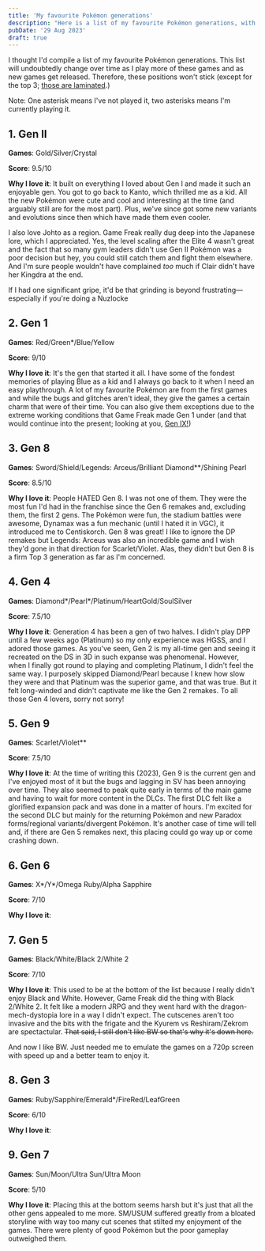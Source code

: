 ```yaml
---
title: 'My favourite Pokémon generations'
description: "Here is a list of my favourite Pokémon generations, with my reasons why. If your opinion differs, that's okay!"
pubDate: '29 Aug 2023'
draft: true
---
```


I thought I'd compile a list of my favourite Pokémon generations. This list will undoubtedly change over time as I play more of these games and as new games get released. Therefore, these positions won't stick (except for the top 3; [those are laminated](https://www.youtube.com/watch?v=vOWAggYhgHQ).)

Note: One asterisk means I've not played it, two asterisks means I'm currently playing it.

## 1. Gen II

**Games**: Gold/Silver/Crystal

**Score**: 9.5/10

**Why I love it**: It built on everything I loved about Gen I and made it such an enjoyable gen. You got to go back to Kanto, which thrilled me as a kid. All the new Pokémon were cute and cool and interesting at the time (and arguably still are for the most part). Plus, we've since got some new variants and evolutions since then which have made them even cooler.

I also love Johto as a region. Game Freak really dug deep into the Japanese lore, which I appreciated. Yes, the level scaling after the Elite 4 wasn't great and the fact that so many gym leaders didn't use Gen II Pokémon was a poor decision but hey, you could still catch them and fight them elsewhere. And I'm sure people wouldn't have complained *too* much if Clair didn't have her Kingdra at the end.

If I had one significant gripe, it'd be that grinding is beyond frustrating&mdash;especially if you're doing a Nuzlocke

## 2. Gen 1

**Games**: Red/Green*/Blue/Yellow

**Score**: 9/10

**Why I love it**: It's the gen that started it all. I have some of the fondest memories of playing Blue as a kid and I always go back to it when I need an easy playthrough. A lot of my favourite Pokémon are from the first games and while the bugs and glitches aren't ideal, they give the games a certain charm that were of their time. You can also give them exceptions due to the extreme working conditions that Game Freak made Gen 1 under (and that would continue into the present; looking at you, [Gen IX!](#6-gen-ix))

## 3. Gen 8

**Games**: Sword/Shield/Legends: Arceus/Brilliant Diamond**/Shining Pearl

**Score**: 8.5/10

**Why I love it**: People HATED Gen 8. I was not one of them. They were the most fun I'd had in the franchise since the Gen 6 remakes and, excluding them, the first 2 gens. The Pokémon were fun, the stadium battles were awesome, Dynamax was a fun mechanic (until I hated it in VGC), it introduced me to Centiskorch. Gen 8 was great! I like to ignore the DP remakes but Legends: Arceus was also an incredible game and I wish they'd gone in that direction for Scarlet/Violet. Alas, they didn't but Gen 8 is a firm Top 3 generation as far as I'm concerned.

## 4. Gen 4

**Games**: Diamond*/Pearl*/Platinum/HeartGold/SoulSilver

**Score**: 7.5/10

**Why I love it**: Generation 4 has been a gen of two halves. I didn't play DPP until a few weeks ago (Platinum) so my only experience was HGSS, and I adored those games. As you've seen, Gen 2 is my all-time gen and seeing it recreated on the DS in 3D in such expanse was phenomenal. However, when I finally got round to playing and completing Platinum, I didn't feel the same way. I purposely skipped Diamond/Pearl because I knew how slow they were and that Platinum was the superior game, and that was true. But it felt long-winded and didn't captivate me like the Gen 2 remakes. To all those Gen 4 lovers, sorry not sorry!

## 5. Gen 9 

**Games**: Scarlet/Violet**

**Score**: 7.5/10

**Why I love it**: At the time of writing this (2023), Gen 9 is the current gen and I've enjoyed most of it but the bugs and lagging in SV has been annoying over time. They also seemed to peak quite early in terms of the main game and having to wait for more content in the DLCs. The first DLC felt like a glorified expansion pack and was done in a matter of hours. I'm excited for the second DLC but mainly for the returning Pokémon and new Paradox forms/regional variants/divergent Pokémon. It's another case of time will tell and, if there are Gen 5 remakes next, this placing could go way up or come crashing down.

## 6. Gen 6 

**Games**: X*/Y*/Omega Ruby/Alpha Sapphire

**Score**: 7/10

**Why I love it**: 

## 7. Gen 5

**Games**: Black/White/Black 2/White 2

**Score**: 7/10

**Why I love it**: This used to be at the bottom of the list because I really didn't enjoy Black and White. However, Game Freak did the thing with Black 2/White 2. It felt like a modern JRPG and they went hard with the dragon-mech-dystopia lore in a way I didn't expect. The cutscenes aren't too invasive and the bits with the frigate and the Kyurem vs Reshiram/Zekrom are spectactular. <del>That said, I still don't like BW so that's why it's down here.</del>

And now I like BW. Just needed me to emulate the games on a 720p screen with speed up and a better team to enjoy it.

## 8. Gen 3

**Games**: Ruby/Sapphire/Emerald*/FireRed/LeafGreen

**Score**: 6/10

**Why I love it**:

## 9. Gen 7

**Games**: Sun/Moon/Ultra Sun/Ultra Moon

**Score**: 5/10

**Why I love it**: Placing this at the bottom seems harsh but it's just that all the other gens appealed to me more. SM/USUM suffered greatly from a bloated storyline with way too many cut scenes that stilted my enjoyment of the games. There were plenty of good Pokémon but the poor gameplay outweighed them.